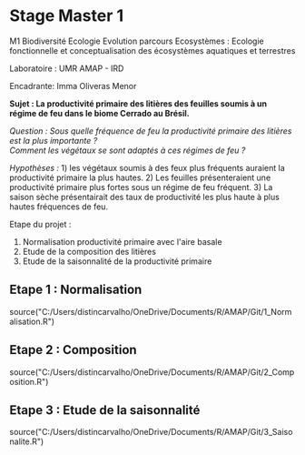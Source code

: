 # Stage Master 1

M1 Biodiversité Ecologie Evolution parcours Ecosystèmes : Ecologie fonctionnelle et conceptualisation des écosystèmes aquatiques et terrestres

Laboratoire : UMR AMAP - IRD

Encadrante: Imma Oliveras Menor

**Sujet : La productivité primaire des litières des feuilles soumis à un régime de feu dans le biome Cerrado au Brésil.**

*Question :* *Sous quelle fréquence de feu la productivité primaire des litières est la plus importante ?*\
*Comment les végétaux se sont adaptés à ces régimes de feu ?*

*Hypothèses :* 1) les végétaux soumis à des feux plus fréquents auraient la productivité primaire la plus hautes. 2) Les feuilles présenteraient une productivité primaire plus fortes sous un régime de feu fréquent. 3) La saison sèche présentairait des taux de productivité les plus haute à plus hautes fréquences de feu.

Etape du projet :

1)  Normalisation productivité primaire avec l'aire basale
2)  Etude de la composition des litières
3)  Etude de la saisonnalité de la productivité primaire

## Etape 1 : Normalisation

source("C:/Users/distincarvalho/OneDrive/Documents/R/AMAP/Git/1_Normalisation.R")

## Etape 2 : Composition 

source("C:/Users/distincarvalho/OneDrive/Documents/R/AMAP/Git/2_Composition.R")

## Etape 3 : Etude de la saisonnalité 

source("C:/Users/distincarvalho/OneDrive/Documents/R/AMAP/Git/3_Saisonalite.R")

